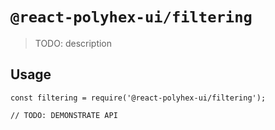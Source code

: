 # `@react-polyhex-ui/filtering`

> TODO: description

## Usage

```
const filtering = require('@react-polyhex-ui/filtering');

// TODO: DEMONSTRATE API
```
